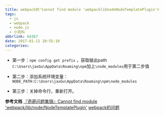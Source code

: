 ```yaml
---
title: webpack的'Cannot find module 'webpacklibnodeNodeTemplatePlugin'问题
tags:
  - js
  - webpack
  - node.js
  - 小百科
abbrlink: 64367
date: 2017-01-11 20:55:10
categories:
---
```


- 第一步：`npm config get prefix` ，获取输出path `C:\Users\jaxGu\AppData\Roaming\npm`加上`\node_modules`用于第二步值

 

- 第二步：添加系统环境变量：`NODE_PATH:C:\Users\jaxGu\AppData\Roaming\npm\node_modules`

 
- 第三步：关掉命令行，重新打开。

**参考文档**
[『奇葩问题集锦』Cannot find module 'webpack/lib/node/NodeTemplatePlugin'](http://www.cnblogs.com/guxuelong/p/5288390.html)
[webpack的问题](http://www.bubuko.com/infodetail-1420423.html)


